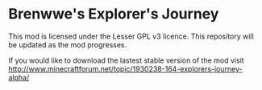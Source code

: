 Brenwwe's Explorer's Journey
==========
This mod is licensed under the Lesser GPL v3 licence. This repository will be updated as the mod progresses.

If you would like to download the lastest stable version of the mod visit http://www.minecraftforum.net/topic/1930238-164-explorers-journey-alpha/
